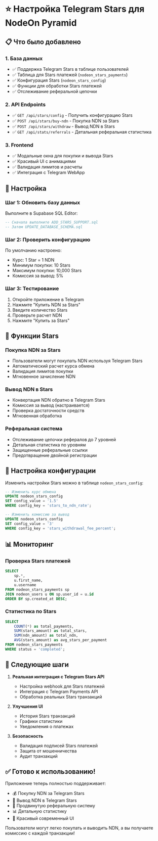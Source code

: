 # ⭐ Настройка Telegram Stars для NodeOn Pyramid

## 📋 Что было добавлено

### 1. База данных
- ✅ Поддержка Telegram Stars в таблице пользователей
- ✅ Таблица для Stars платежей (`nodeon_stars_payments`)
- ✅ Конфигурация Stars (`nodeon_stars_config`)
- ✅ Функции для обработки Stars платежей
- ✅ Отслеживание реферальной цепочки

### 2. API Endpoints
- ✅ `GET /api/stars/config` - Получить конфигурацию Stars
- ✅ `POST /api/stars/buy-ndn` - Покупка NDN за Stars
- ✅ `POST /api/stars/withdraw` - Вывод NDN в Stars
- ✅ `GET /api/stats/referrals` - Детальная реферальная статистика

### 3. Frontend
- ✅ Модальные окна для покупки и вывода Stars
- ✅ Красивый UI с анимациями
- ✅ Валидация лимитов и расчеты
- ✅ Интеграция с Telegram WebApp

## 🚀 Настройка

### Шаг 1: Обновить базу данных
Выполните в Supabase SQL Editor:

```sql
-- Сначала выполните ADD_STARS_SUPPORT.sql
-- Затем UPDATE_DATABASE_SCHEMA.sql
```

### Шаг 2: Проверить конфигурацию
По умолчанию настроено:
- Курс: 1 Star = 1 NDN
- Минимум покупки: 10 Stars
- Максимум покупки: 10,000 Stars
- Комиссия за вывод: 5%

### Шаг 3: Тестирование
1. Откройте приложение в Telegram
2. Нажмите "Купить NDN за Stars"
3. Введите количество Stars
4. Проверьте расчет NDN
5. Нажмите "Купить за Stars"

## 💫 Функции Stars

### Покупка NDN за Stars
- Пользователи могут покупать NDN используя Telegram Stars
- Автоматический расчет курса обмена
- Валидация лимитов покупки
- Мгновенное зачисление NDN

### Вывод NDN в Stars
- Конвертация NDN обратно в Telegram Stars
- Комиссия за вывод (настраивается)
- Проверка достаточности средств
- Мгновенная обработка

### Реферальная система
- Отслеживание цепочки рефералов до 7 уровней
- Детальная статистика по уровням
- Защищенные реферальные ссылки
- Предотвращение двойной регистрации

## 🔧 Настройка конфигурации

Изменить настройки Stars можно в таблице `nodeon_stars_config`:

```sql
-- Изменить курс обмена
UPDATE nodeon_stars_config 
SET config_value = '1.5' 
WHERE config_key = 'stars_to_ndn_rate';

-- Изменить комиссию за вывод
UPDATE nodeon_stars_config 
SET config_value = '3' 
WHERE config_key = 'stars_withdrawal_fee_percent';
```

## 📊 Мониторинг

### Проверка Stars платежей
```sql
SELECT 
    sp.*,
    u.first_name,
    u.username
FROM nodeon_stars_payments sp
JOIN nodeon_users u ON sp.user_id = u.id
ORDER BY sp.created_at DESC;
```

### Статистика по Stars
```sql
SELECT 
    COUNT(*) as total_payments,
    SUM(stars_amount) as total_stars,
    SUM(ndn_amount) as total_ndn,
    AVG(stars_amount) as avg_stars_per_payment
FROM nodeon_stars_payments
WHERE status = 'completed';
```

## 🎯 Следующие шаги

1. **Реальная интеграция с Telegram Stars API**
   - Настройка webhook для Stars платежей
   - Интеграция с Telegram Payments API
   - Обработка реальных Stars транзакций

2. **Улучшения UI**
   - История Stars транзакций
   - Графики статистики
   - Уведомления о платежах

3. **Безопасность**
   - Валидация подписей Stars платежей
   - Защита от мошенничества
   - Аудит транзакций

## ✅ Готово к использованию!

Приложение теперь полностью поддерживает:
- 💰 Покупку NDN за Telegram Stars
- 💸 Вывод NDN в Telegram Stars  
- 🔗 Продвинутую реферальную систему
- 📊 Детальную статистику
- 🎨 Красивый современный UI

Пользователи могут легко покупать и выводить NDN, а вы получаете комиссию с каждой транзакции!
